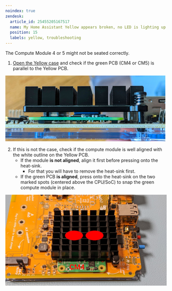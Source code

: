 ```yaml
---
noindex: true
zendesk:
  article_id: 25455205167517
  name: My Home Assistant Yellow appears broken, no LED is lighting up.
  position: 15
  labels: yellow, troubleshooting
---
```


The Compute Module 4 or 5 might not be seated correctly.

1. [Open the Yellow case](/hc/en-us/articles/25298668266269-Home-Assistant-Yellow-Kit-with-CM4-and-optional-NVMe) and check if the green PCB (CM4 or CM5) is parallel to the Yellow PCB.

![Image showing a side view close up of the alignment of the compute module on the Yellow board](/static/img/yellow/faq-unseated-side-view.jpeg)

2. If this is not the case, check if the compute module is well aligned with the white outline on the Yellow PCB.
   - If the module **is not aligned**, align it first before pressing onto the heat-sink.
     - For that you will have to remove the heat-sink first.
   - If the green PCB **is aligned**, press onto the heat-sink on the two marked spots (centered above the CPU/SoC) to snap the green compute module in place.

![Image showing where to press on the heat sink to press it into place](/static/img/yellow/faq-unseated-cm4-heat-sink-press.jpeg)
